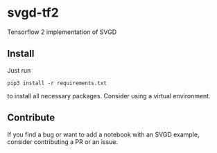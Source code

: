 # svgd-tf2
Tensorflow 2 implementation of SVGD

## Install
Just run 

```
pip3 install -r requirements.txt
```

to install all necessary packages. Consider using a virtual environment.

## Contribute 
If you find a bug or want to add a notebook with an SVGD example, consider contributing a PR or an issue.
